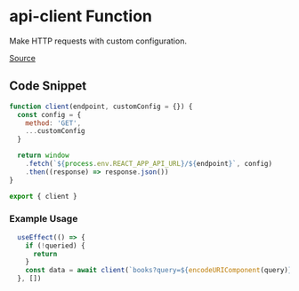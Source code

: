 # api-client Function

Make HTTP requests with custom configuration.

[Source](https://github.com/kentcdodds/bookshelf 'Author: Kent C. Dodds')

## Code Snippet

```javascript
function client(endpoint, customConfig = {}) {
  const config = {
    method: 'GET',
    ...customConfig
  }

  return window
    .fetch(`${process.env.REACT_APP_API_URL}/${endpoint}`, config)
    .then((response) => response.json())
}

export { client }
```

### Example Usage

```javascript
  useEffect(() => {
    if (!queried) {
      return
    }
    const data = await client(`books?query=${encodeURIComponent(query)}`)
  }, [])
```

